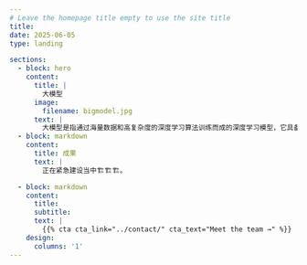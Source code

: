 ```yaml
---
# Leave the homepage title empty to use the site title
title:
date: 2025-06-05
type: landing

sections:
  - block: hero
    content:
      title: |
        大模型
      image:
        filename: bigmodel.jpg
      text: |
        大模型是指通过海量数据和高复杂度的深度学习算法训练而成的深度学习模型，它具备强大的学习和推理能力，在自然语言处理、计算机视觉等多个领域展现出卓越的性能，同时面临着计算资源消耗大、可解释性差等挑战。
  - block: markdown
    content:
      title: 成果
      text: |
        正在紧急建设当中🏗️🏗️🏗️。

  - block: markdown
    content:
      title:
      subtitle:
      text: |
        {{% cta cta_link="../contact/" cta_text="Meet the team →" %}}
    design:
      columns: '1'
---
```

